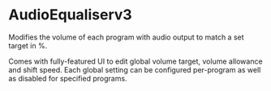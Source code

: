 # AudioEqualiserv3
Modifies the volume of each program with audio output to match a set target in %.

Comes with fully-featured UI to edit global volume target, volume allowance and shift speed.
Each global setting can be configured per-program as well as disabled for specified programs.
